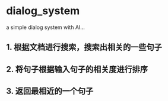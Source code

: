# dialog_system
a simple dialog system with AI...
## 1. 根据文档进行搜索，搜索出相关的一些句子
## 2. 将句子根据输入句子的相关度进行排序
## 3. 返回最相近的一个句子